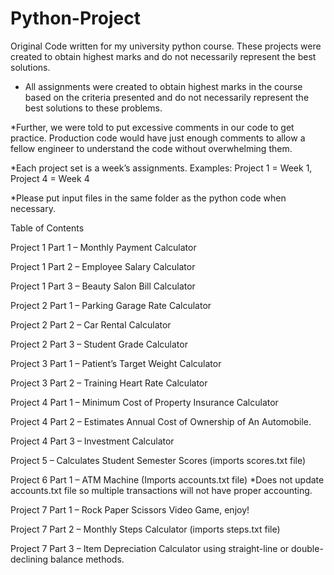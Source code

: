 # Python-Project
Original Code written for my university python course. These projects were created to obtain highest marks and do not necessarily represent the best solutions. 


* All assignments were created to obtain highest marks in the course based on the criteria presented and do not necessarily represent the best solutions to these problems.

*Further, we were told to put excessive comments in our code to get practice. Production code would have just enough comments to allow a fellow engineer to understand the code without overwhelming them. 

*Each project set is a week’s assignments. 
Examples: Project 1 = Week 1, Project 4 = Week 4

*Please put input files in the same folder as the python code when necessary. 

Table of Contents 

Project 1 Part 1 – Monthly Payment Calculator 

Project 1 Part 2 – Employee Salary Calculator

Project 1 Part 3 – Beauty Salon Bill Calculator

Project 2 Part 1 – Parking Garage Rate Calculator

Project 2 Part 2 – Car Rental Calculator

Project 2 Part 3 – Student Grade Calculator

Project 3 Part 1 – Patient’s Target Weight Calculator

Project 3 Part 2 – Training Heart Rate Calculator

Project 4 Part 1 – Minimum Cost of Property Insurance Calculator

Project 4 Part 2 – Estimates Annual Cost of Ownership of An Automobile. 

Project 4 Part 3 – Investment Calculator

Project 5 – Calculates Student Semester Scores (imports scores.txt file)

Project 6 Part 1 – ATM Machine (Imports accounts.txt file) *Does not update accounts.txt file so multiple transactions will not have proper accounting. 

Project 7 Part 1 – Rock Paper Scissors Video Game, enjoy!

Project 7 Part 2 – Monthly Steps Calculator (imports steps.txt file)

Project 7 Part 3 – Item Depreciation Calculator using straight-line or double-declining balance methods. 
